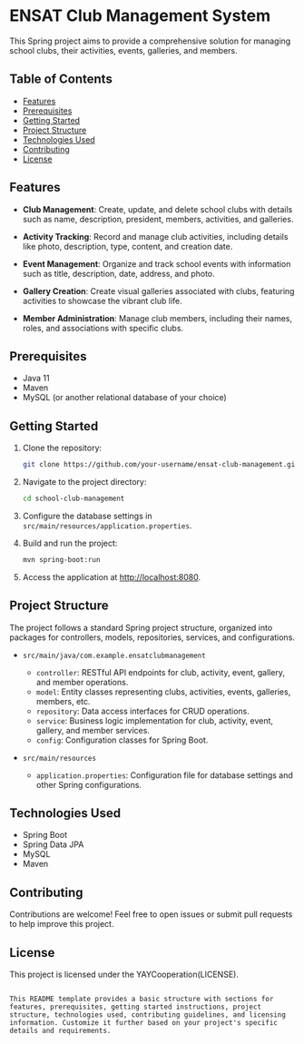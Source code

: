 

# ENSAT Club Management System

This Spring project aims to provide a comprehensive solution for managing school clubs, their activities, events, galleries, and members.

## Table of Contents

- [Features](#features)
- [Prerequisites](#prerequisites)
- [Getting Started](#getting-started)
- [Project Structure](#project-structure)
- [Technologies Used](#technologies-used)
- [Contributing](#contributing)
- [License](#license)

## Features

- **Club Management**: Create, update, and delete school clubs with details such as name, description, president, members, activities, and galleries.

- **Activity Tracking**: Record and manage club activities, including details like photo, description, type, content, and creation date.

- **Event Management**: Organize and track school events with information such as title, description, date, address, and photo.

- **Gallery Creation**: Create visual galleries associated with clubs, featuring activities to showcase the vibrant club life.

- **Member Administration**: Manage club members, including their names, roles, and associations with specific clubs.

## Prerequisites

- Java 11
- Maven
- MySQL (or another relational database of your choice)

## Getting Started

1. Clone the repository:

   ```bash
   git clone https://github.com/your-username/ensat-club-management.git
   ```

2. Navigate to the project directory:

   ```bash
   cd school-club-management
   ```

3. Configure the database settings in `src/main/resources/application.properties`.

4. Build and run the project:

   ```bash
   mvn spring-boot:run
   ```

5. Access the application at [http://localhost:8080](http://localhost:8080).

## Project Structure

The project follows a standard Spring project structure, organized into packages for controllers, models, repositories, services, and configurations.

- `src/main/java/com.example.ensatclubmanagement`
  - `controller`: RESTful API endpoints for club, activity, event, gallery, and member operations.
  - `model`: Entity classes representing clubs, activities, events, galleries, members, etc.
  - `repository`: Data access interfaces for CRUD operations.
  - `service`: Business logic implementation for club, activity, event, gallery, and member services.
  - `config`: Configuration classes for Spring Boot.

- `src/main/resources`
  - `application.properties`: Configuration file for database settings and other Spring configurations.

## Technologies Used

- Spring Boot
- Spring Data JPA
- MySQL
- Maven

## Contributing

Contributions are welcome! Feel free to open issues or submit pull requests to help improve this project.

## License

This project is licensed under the YAYCooperation(LICENSE).
```

This README template provides a basic structure with sections for features, prerequisites, getting started instructions, project structure, technologies used, contributing guidelines, and licensing information. Customize it further based on your project's specific details and requirements.
